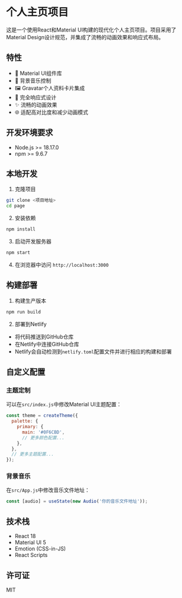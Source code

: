 # 个人主页项目

这是一个使用React和Material UI构建的现代化个人主页项目。项目采用了Material Design设计规范，并集成了流畅的动画效果和响应式布局。

## 特性

- 🎨 Material UI组件库
- 🎵 背景音乐控制
- 🖼️ Gravatar个人资料卡片集成
- 📱 完全响应式设计
- ✨ 流畅的动画效果
- 🌐 适配高对比度和减少动画模式

## 开发环境要求

- Node.js >= 18.17.0
- npm >= 9.6.7

## 本地开发

1. 克隆项目
```bash
git clone <项目地址>
cd page
```

2. 安装依赖
```bash
npm install
```

3. 启动开发服务器
```bash
npm start
```

4. 在浏览器中访问 `http://localhost:3000`

## 构建部署

1. 构建生产版本
```bash
npm run build
```

2. 部署到Netlify
- 将代码推送到GitHub仓库
- 在Netlify中连接GitHub仓库
- Netlify会自动检测到`netlify.toml`配置文件并进行相应的构建和部署

## 自定义配置

### 主题定制

可以在`src/index.js`中修改Material UI主题配置：

```javascript
const theme = createTheme({
  palette: {
    primary: {
      main: '#0F6CBD',
      // 更多颜色配置...
    },
  },
  // 更多主题配置...
});
```

### 背景音乐

在`src/App.js`中修改音乐文件地址：

```javascript
const [audio] = useState(new Audio('你的音乐文件地址'));
```

## 技术栈

- React 18
- Material UI 5
- Emotion (CSS-in-JS)
- React Scripts

## 许可证

MIT